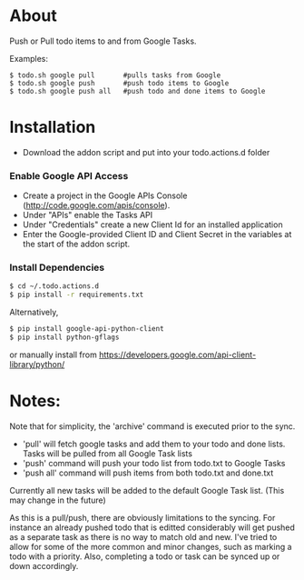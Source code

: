 # About
Push or Pull todo items to and from Google Tasks.

Examples:
<pre><code>$ todo.sh google pull       #pulls tasks from Google
$ todo.sh google push       #push todo items to Google
$ todo.sh google push all   #push todo and done items to Google
</code></pre>

# Installation
- Download the addon script and put into your todo.actions.d folder

### Enable Google API Access
- Create a project in the Google APIs Console (http://code.google.com/apis/console).
- Under "APIs" enable the Tasks API
- Under "Credentials" create a new Client Id for an installed application
- Enter the Google-provided Client ID and Client Secret in the variables at the start of the addon script.

### Install Dependencies
```bash
$ cd ~/.todo.actions.d
$ pip install -r requirements.txt
```

Alternatively,
```bash
$ pip install google-api-python-client
$ pip install python-gflags
```
or manually install from https://developers.google.com/api-client-library/python/

# Notes:
Note that for simplicity, the 'archive' command is executed prior to the sync.

- 'pull' will fetch google tasks and add them to your todo and done lists. Tasks will be pulled from all Google Task lists
- 'push' command will push your todo list from todo.txt to Google Tasks
- 'push all' command will push items from both todo.txt and done.txt

Currently all new tasks will be added to the default Google Task list. (This may change in the future)

As this is a pull/push, there are obviously limitations to the syncing. For instance an already pushed  todo that is editted considerably will get pushed as a separate task as there is no way to match old and new. I've tried to allow for some of the more common and minor changes, such as marking a todo with a priority. Also, completing a todo or task can be synced up or down accordingly.
